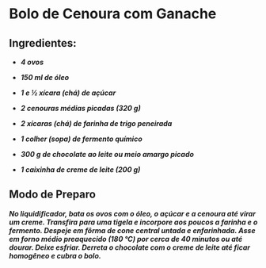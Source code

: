 # Bolo de Cenoura com Ganache

## Ingredientes:

* ***4 ovos***

* ***150 ml de óleo***
 
* ***1 e ½ xícara (chá) de açúcar***
 
* ***2 cenouras médias picadas (320 g)***
 
* ***2 xícaras (chá) de farinha de trigo peneirada***
 
* ***1 colher (sopa) de fermento químico***
 
* ***300 g de chocolate ao leite ou meio amargo picado***
 
* ***1 caixinha de creme de leite (200 g)***




## Modo de Preparo


***No liquidificador, bata os ovos com o óleo, o açúcar e a cenoura até virar um creme.
Transfira para uma tigela e incorpore aos poucos a farinha e o fermento.
Despeje em fôrma de cone central untada e enfarinhada.
Asse em forno médio preaquecido (180 °C) por cerca de 40 minutos ou até dourar. Deixe esfriar.
Derreta o chocolate com o creme de leite até ficar homogêneo e cubra o bolo.***




